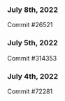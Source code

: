 ### July 8th, 2022

Commit #26521

### July 5th, 2022

Commit #314353


### July 4th, 2022

Commit #72281
